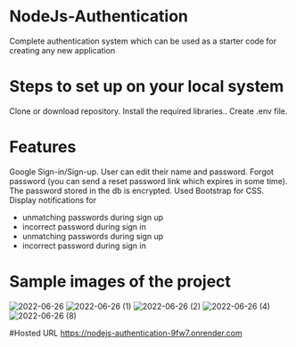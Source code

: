 # NodeJs-Authentication

Complete authentication system which can be used as a starter code for creating any new application

# Steps to set up on your local system

Clone or download repository.
Install the required libraries..
Create .env file.

# Features

Google Sign-in/Sign-up.
User can edit their name and password.
Forgot password (you can send a reset password link which expires in some time).
The password stored in the db is encrypted.
Used Bootstrap for CSS.
Display notifications for

- unmatching passwords during sign up
- incorrect password during sign in
- unmatching passwords during sign up
- incorrect password during sign in

# Sample images of the project

![2022-06-26](https://user-images.githubusercontent.com/101502385/175806658-01f9dc8e-3a64-4b5e-9ecd-3d102b554616.png)
![2022-06-26 (1)](https://user-images.githubusercontent.com/101502385/175806685-62a0c78b-814b-4d7e-8c20-099398618af7.png)
![2022-06-26 (2)](https://user-images.githubusercontent.com/101502385/175806692-4574a219-b129-4aee-b08a-e9d8915d8898.png)
![2022-06-26 (4)](https://user-images.githubusercontent.com/101502385/175806706-98f45be4-19c8-4e3d-8ab2-b2adf694e7ad.png)
![2022-06-26 (8)](https://user-images.githubusercontent.com/101502385/175806695-45cb4bbd-652e-4786-a353-10d2b3eeb3b1.png)

#Hosted URL
https://nodejs-authentication-9fw7.onrender.com
